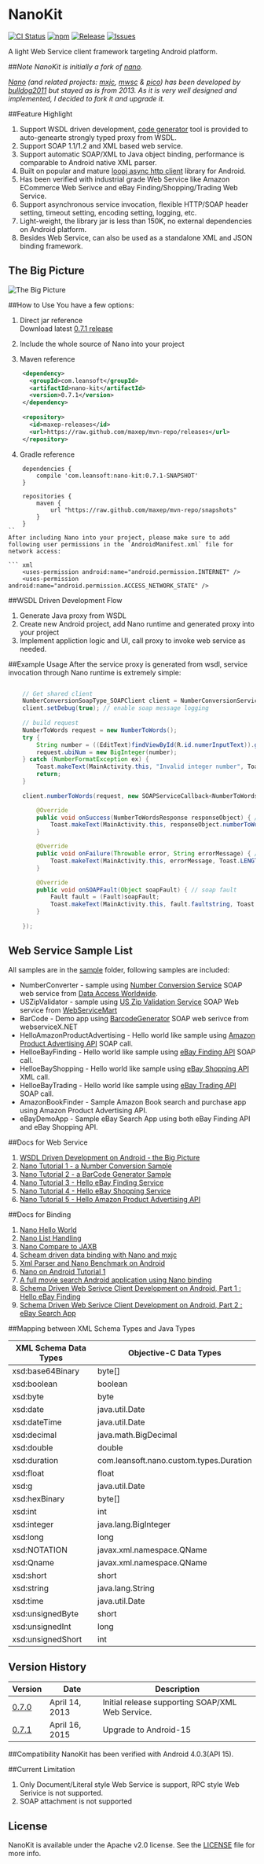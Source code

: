 # NanoKit
[![CI Status](http://img.shields.io/travis/maxep/NanoKit.svg?style=flat)](https://travis-ci.org/maxep/NanoKit)
[![npm](https://img.shields.io/npm/l/express.svg?style=flat)](http://opensource.org/licenses/MIT)
[![Release](http://img.shields.io/github/release/maxep/NanoKit.svg?style=flat)](https://github.com/maxep/NanoKit/releases)
[![Issues](http://img.shields.io/github/issues/maxep/NanoKit.svg?style=flat)](https://github.com/maxep/NanoKit/issues)

A light Web Service client framework targeting Android platform.

##_Note_
_NanoKit is initially a fork of [nano](https://github.com/bulldog2011/nano)._

_[Nano](https://github.com/bulldog2011/nano) (and related projects: [mxjc](https://github.com/maxep/mxjc), [mwsc](https://github.com/maxep/mwsc) & [pico](https://github.com/maxep/pico)) has been developed by [bulldog2011](http://bulldog2011.github.com) but stayed as is from 2013. As it is very well designed and implemented, I decided to fork it and upgrade it._

##Feature Highlight
1. Support WSDL driven development, [code generator](https://github.com/maxep/max-ws) tool is provided to auto-genearte strongly typed proxy from WSDL. 
2. Support SOAP 1.1/1.2 and XML based web service. 
3. Support automatic SOAP/XML to Java object binding, performance is comparable to Android native XML parser.
4. Built on popular and mature [loopj async http client](https://github.com/loopj/android-async-http) library for Android.
5. Has been verified with industrial grade Web Service like Amazon ECommerce Web Serivce and eBay Finding/Shopping/Trading Web Service. 
6. Support asynchronous service invocation, flexible HTTP/SOAP header setting, timeout setting, encoding setting, logging, etc.
7. Light-weight, the library jar is less than 150K, no external dependencies on Android platform.
8. Besides Web Service, can also be used as a standalone XML and JSON binding framework.

## The Big Picture
![The Big Picture](http://bulldog2011.github.com/images/nano/big_picture.png)

##How to Use
You have a few options:

1. Direct jar reference  
Download latest [0.7.1 release](https://github.com/maxep/mvn-repo/tree/releases/com/leansoft/nano-kit/0.7.1)  

2. Include the whole source of Nano into your project

3. Maven reference

``` xml
	<dependency>
	  <groupId>com.leansoft</groupId>
	  <artifactId>nano-kit</artifactId>
	  <version>0.7.1</version>
	</dependency>
	
	<repository>
	  <id>maxep-releases</id>
	  <url>https://raw.github.com/maxep/mvn-repo/releases</url>
	</repository>
```
4. Gradle reference
```
	dependencies {
		compile 'com.leansoft:nano-kit:0.7.1-SNAPSHOT'
	}

	repositories {
		maven {
			url "https://raw.github.com/maxep/mvn-repo/snapshots"
		}
	}
``
After including Nano into your project, please make sure to add following user permissions in the `AndroidManifest.xml` file for network access:

``` xml
    <uses-permission android:name="android.permission.INTERNET" />
    <uses-permission android:name="android.permission.ACCESS_NETWORK_STATE" />
```

##WSDL Driven Development Flow
1. Generate Java proxy from WSDL
2. Create new Android project, add Nano runtime and generated proxy into your project
3. Implement appliction logic and UI, call proxy to invoke web service as needed.

##Example Usage
After the service proxy is generated from wsdl, service invocation through Nano runtime is extremely simple:

``` java

	// Get shared client
	NumberConversionSoapType_SOAPClient client = NumberConversionServiceClient.getSharedClient();
	client.setDebug(true); // enable soap message logging
	
	// build request
	NumberToWords request = new NumberToWords();
	try {
		String number = ((EditText)findViewById(R.id.numerInputText)).getText().toString();
		request.ubiNum = new BigInteger(number);
	} catch (NumberFormatException ex) {
		Toast.makeText(MainActivity.this, "Invalid integer number", Toast.LENGTH_LONG).show();
		return;
	}
	
	client.numberToWords(request, new SOAPServiceCallback<NumberToWordsResponse>() {

		@Override
		public void onSuccess(NumberToWordsResponse responseObject) { // success
			Toast.makeText(MainActivity.this, responseObject.numberToWordsResult, Toast.LENGTH_LONG).show();
		}

		@Override
		public void onFailure(Throwable error, String errorMessage) { // http or parsing error
			Toast.makeText(MainActivity.this, errorMessage, Toast.LENGTH_LONG).show();
		}

		@Override
		public void onSOAPFault(Object soapFault) { // soap fault
			Fault fault = (Fault)soapFault;
			Toast.makeText(MainActivity.this, fault.faultstring, Toast.LENGTH_LONG).show();
		}
		
	});

```

## Web Service Sample List
All samples are in the [sample](sample) folder, following samples are included:

* NumberConverter - sample using [Number Conversion Service](http://www.dataaccess.com/webservicesserver/numberconversion.wso) SOAP web service from [Data Access Worldwide](http://www.dataaccess.com/).
* USZipValidator - sample using [US Zip Validation Service](http://www.webservicemart.com/uszip.asmx) SOAP Web service from [WebServiceMart](http://www.webservicemart.com/)
* BarCode - Demo app using [BarcodeGenerator](http://www.webservicex.net/ws/WSDetails.aspx?CATID=8&WSID=76) SOAP web serivce from webserviceX.NET
* HelloAmazonProductAdvertising - Hello world like sample using [Amazon Product Advertising API](https://affiliate-program.amazon.com/gp/advertising/api/detail/main.html) SOAP call.
* HelloeBayFinding - Hello world like sample using [eBay Finding API](https://www.x.com/developers/ebay/products/finding-api) SOAP call.
* HelloeBayShopping - Hello world like sample using [eBay Shopping API](https://www.x.com/developers/ebay/products/shopping-api) XML call.
* HelloeBayTrading - Hello world like sample using [eBay Trading API](https://www.x.com/developers/ebay/products/trading-api) SOAP call.
* AmazonBookFinder - Sample Amazon Book search and purchase app using Amazon Product Advertising API.
* eBayDemoApp - Sample eBay Search App using both eBay Finding API and eBay Shopping API.



##Docs for Web Service
1. [WSDL Driven Development on Android - the Big Picture](http://bulldog2011.github.io/blog/2013/04/15/wsdl-driven-development-on-android-the-big-picture/)
2. [Nano Tutorial 1 - a Number Conversion Sample](http://bulldog2011.github.io/blog/2013/04/15/nano-tutorial-1-a-number-conversion-sample/)
3. [Nano Tutorial 2 - a BarCode Generator Sample](http://bulldog2011.github.io/blog/2013/04/17/nano-tutorial-2-a-barcode-sample/)
4. [Nano Tutorial 3 - Hello eBay Finding Service](http://bulldog2011.github.io/blog/2013/04/17/nano-tutorial-3-hello-ebay-finding/)
5. [Nano Tutorial 4 - Hello eBay Shopping Service](http://bulldog2011.github.io/blog/2013/04/18/nano-tutorial-4-hello-ebay-shopping/)
6. [Nano Tutorial 5 - Hello Amazon Product Advertising API](http://bulldog2011.github.io/blog/2013/04/18/nano-tutorial-5-hello-amazon-product-advertising-api/)

##Docs for Binding
1. [Nano Hello World](http://bulldog2011.github.com/blog/2013/02/05/nano-hello-world/)
2. [Nano List Handling](http://bulldog2011.github.com/blog/2013/02/05/nano-list-tutorial/)
3. [Nano Compare to JAXB](http://bulldog2011.github.com/blog/2013/02/06/nano-compare-to-jaxb/)
4. [Scheam driven data binding with Nano and mxjc](http://bulldog2011.github.com/blog/2013/02/07/schema-driven-nano-binding/)
5. [Xml Parser and Nano Benchmark on Android](http://bulldog2011.github.com/blog/2013/02/08/nano-benchmark-on-android/)
6. [Nano on Android Tutorial 1](http://bulldog2011.github.com/blog/2013/02/10/nano-on-android-tutorial-1/)
7. [A full movie search Android application using Nano binding](http://bulldog2011.github.com/blog/2013/02/12/movie-search-android-app-using-nano/)
8. [Schema Driven Web Serivce Client Development on Android, Part 1 : Hello eBay Finding](http://bulldog2011.github.com/blog/2013/02/17/schema-driven-on-android-part-1-hello-ebay-finding/)
9. [Schema Driven Web Serivce Client Development on Android, Part 2 : eBay Search App](http://bulldog2011.github.com/blog/2013/02/19/schema-driven-on-android-part-2-ebay-search/)


##Mapping between XML Schema Types and Java Types 

|       XML Schema Data Types   |       Objective-C Data Types  |
|-------------------------------|-------------------------------|
|       xsd:base64Binary        |       byte[]                  |
|       xsd:boolean             |       boolean                 |
|       xsd:byte                |       byte                    |
|       xsd:date                |       java.util.Date          |
|       xsd:dateTime            |       java.util.Date          |
|       xsd:decimal             |       java.math.BigDecimal    |
|       xsd:double              |       double                  |
|       xsd:duration            |com.leansoft.nano.custom.types.Duration|
|       xsd:float               |       float                   |
|       xsd:g                   |       java.util.Date          |
|       xsd:hexBinary           |       byte[]                  |
|       xsd:int                 |       int                     |
|       xsd:integer             |       java.lang.BigInteger    |
|       xsd:long                |       long                    |
|       xsd:NOTATION            |   javax.xml.namespace.QName   |
|       xsd:Qname               |   javax.xml.namespace.QName   |
|       xsd:short               |       short                   |
|       xsd:string              |       java.lang.String        |
|       xsd:time                |       java.util.Date          |
|       xsd:unsignedByte        |       short                   |
|       xsd:unsignedInt         |       long                    |
|       xsd:unsignedShort       |       int                     |

## Version History

|       Version         |       Date            |       Description     |
|-----------------------|-----------------------|-----------------------|
|[0.7.0](https://github.com/bulldog2011/bulldog-repo/tree/master/repo/releases/com/leansoft/nano/0.7.0)|April 14, 2013  |Initial release supporting SOAP/XML Web Service.|
|[0.7.1](https://github.com/maxep/mvn-repo/tree/releases/com/leansoft/nano-kit/0.7.1)|April 16, 2015  | Upgrade to Android-15|

##Compatibility
NanoKit has been verified with Android 4.0.3(API 15).


##Current Limitation
1. Only Document/Literal style Web Service is support, RPC style Web Serivice is not supported.
2. SOAP attachment is not supported

## License

NanoKit is available under the Apache v2.0 license. See the [LICENSE](LICENSE) file for more info. 
